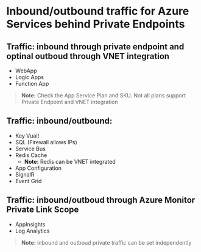 # Inbound/outbound traffic for Azure Services behind Private Endpoints

## Traffic: inbound through private endpoint and optinal outboud through VNET integration

- WebApp
- Logic Apps
- Function App

> **Note:** Check the App Service Plan and SKU. Not all plans support Private Endpoint and VNET integration

## Traffic: inbound/outbound:

- Key Vualt
- SQL (Firewall allows IPs)
- Service Bus
- Redis Cache 
  - **Note:** Redis can be VNET integrated
- App Configuration
- SignalR
- Event Grid

## Traffic: inbound/outboud through Azure Monitor Private Link Scope

- AppInsights
- Log Analytics

> **Note:** inbound and outboud private traffic can be set independently
